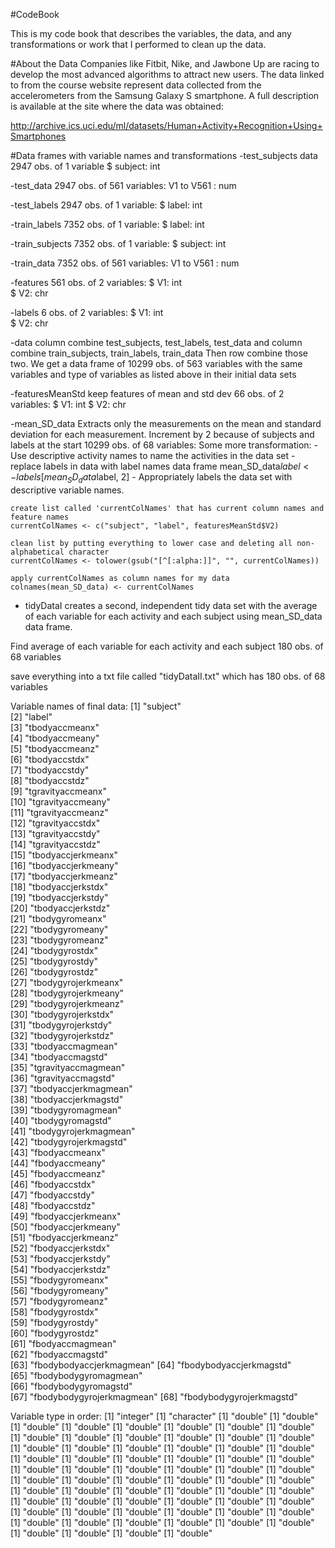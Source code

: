 #CodeBook

This is my code book that describes the variables, the data, 
and any transformations or work that I performed to clean up the data.

#About the Data
Companies like Fitbit, Nike, and Jawbone Up are racing to develop the most advanced algorithms to attract new users. The data linked to from the course website represent data collected from the accelerometers from the Samsung Galaxy S smartphone. A full description is available at the site where the data was obtained:

http://archive.ics.uci.edu/ml/datasets/Human+Activity+Recognition+Using+Smartphones

#Data frames with variable names and transformations
-test_subjects data
2947 obs. of  1 variable
$ subject: int

-test_data 
2947 obs. of  561 variables:
 V1 to V561 : num
 
-test_labels
2947 obs. of  1 variable:
 $ label: int
 
-train_labels
7352 obs. of  1 variable:
 $ label: int
 
-train_subjects
7352 obs. of  1 variable:
 $ subject: int
 
-train_data
7352 obs. of  561 variables:
 V1 to V561 : num
 
-features
561 obs. of  2 variables:
 $ V1: int  
 $ V2: chr  

-labels
6 obs. of  2 variables:
 $ V1: int  
 $ V2: chr
 
 -data
 column combine test_subjects, test_labels, test_data and
 column combine train_subjects, train_labels, train_data
 Then row combine those two.
 We get a data frame of 10299 obs. of  563 variables with the 
 same variables and type of variables as listed above in their initial data sets
 
 -featuresMeanStd
 keep features of mean and std dev
 66 obs. of  2 variables:
 $ V1: int 
 $ V2: chr
 
 -mean_SD_data
 Extracts only the measurements on the mean and standard deviation for each measurement.
 Increment by 2 because of subjects and labels at the start
 10299 obs. of  68 variables:
 Some more transformation:
 	- Use descriptive activity names to name the activities in the data set
 	- replace labels in data with label names data frame
  	 mean_SD_data$label <- labels[mean_SD_data$label, 2]
 	- Appropriately labels the data set with descriptive variable names.

	create list called 'currentColNames' that has current column names and feature names
	currentColNames <- c("subject", "label", featuresMeanStd$V2)

	clean list by putting everything to lower case and deleting all non-alphabetical character
	currentColNames <- tolower(gsub("[^[:alpha:]]", "", currentColNames))

	apply currentColNames as column names for my data
	colnames(mean_SD_data) <- currentColNames

- tidyDataI
 creates a second, independent tidy data set with the average of each variable for each activity
 and each subject using mean_SD_data data frame.

 Find average of each variable for each activity and each subject
 180 obs. of  68 variables
 
 save everything into a txt file called "tidyDataII.txt"
 which has 180 obs. of  68 variables
 
 Variable names of final data:
 [1] "subject"                 
 [2] "label"                   
 [3] "tbodyaccmeanx"           
 [4] "tbodyaccmeany"           
 [5] "tbodyaccmeanz"           
 [6] "tbodyaccstdx"            
 [7] "tbodyaccstdy"            
 [8] "tbodyaccstdz"            
 [9] "tgravityaccmeanx"        
[10] "tgravityaccmeany"        
[11] "tgravityaccmeanz"        
[12] "tgravityaccstdx"         
[13] "tgravityaccstdy"         
[14] "tgravityaccstdz"         
[15] "tbodyaccjerkmeanx"       
[16] "tbodyaccjerkmeany"       
[17] "tbodyaccjerkmeanz"       
[18] "tbodyaccjerkstdx"        
[19] "tbodyaccjerkstdy"        
[20] "tbodyaccjerkstdz"        
[21] "tbodygyromeanx"          
[22] "tbodygyromeany"          
[23] "tbodygyromeanz"          
[24] "tbodygyrostdx"           
[25] "tbodygyrostdy"           
[26] "tbodygyrostdz"           
[27] "tbodygyrojerkmeanx"      
[28] "tbodygyrojerkmeany"      
[29] "tbodygyrojerkmeanz"      
[30] "tbodygyrojerkstdx"       
[31] "tbodygyrojerkstdy"       
[32] "tbodygyrojerkstdz"       
[33] "tbodyaccmagmean"         
[34] "tbodyaccmagstd"          
[35] "tgravityaccmagmean"      
[36] "tgravityaccmagstd"       
[37] "tbodyaccjerkmagmean"     
[38] "tbodyaccjerkmagstd"      
[39] "tbodygyromagmean"        
[40] "tbodygyromagstd"         
[41] "tbodygyrojerkmagmean"    
[42] "tbodygyrojerkmagstd"     
[43] "fbodyaccmeanx"           
[44] "fbodyaccmeany"           
[45] "fbodyaccmeanz"           
[46] "fbodyaccstdx"            
[47] "fbodyaccstdy"            
[48] "fbodyaccstdz"            
[49] "fbodyaccjerkmeanx"       
[50] "fbodyaccjerkmeany"       
[51] "fbodyaccjerkmeanz"       
[52] "fbodyaccjerkstdx"        
[53] "fbodyaccjerkstdy"        
[54] "fbodyaccjerkstdz"        
[55] "fbodygyromeanx"          
[56] "fbodygyromeany"          
[57] "fbodygyromeanz"          
[58] "fbodygyrostdx"           
[59] "fbodygyrostdy"           
[60] "fbodygyrostdz"           
[61] "fbodyaccmagmean"         
[62] "fbodyaccmagstd"          
[63] "fbodybodyaccjerkmagmean" 
[64] "fbodybodyaccjerkmagstd"  
[65] "fbodybodygyromagmean"    
[66] "fbodybodygyromagstd"     
[67] "fbodybodygyrojerkmagmean"
[68] "fbodybodygyrojerkmagstd" 

Variable type in order:
[1] "integer"
[1] "character"
[1] "double"
[1] "double"
[1] "double"
[1] "double"
[1] "double"
[1] "double"
[1] "double"
[1] "double"
[1] "double"
[1] "double"
[1] "double"
[1] "double"
[1] "double"
[1] "double"
[1] "double"
[1] "double"
[1] "double"
[1] "double"
[1] "double"
[1] "double"
[1] "double"
[1] "double"
[1] "double"
[1] "double"
[1] "double"
[1] "double"
[1] "double"
[1] "double"
[1] "double"
[1] "double"
[1] "double"
[1] "double"
[1] "double"
[1] "double"
[1] "double"
[1] "double"
[1] "double"
[1] "double"
[1] "double"
[1] "double"
[1] "double"
[1] "double"
[1] "double"
[1] "double"
[1] "double"
[1] "double"
[1] "double"
[1] "double"
[1] "double"
[1] "double"
[1] "double"
[1] "double"
[1] "double"
[1] "double"
[1] "double"
[1] "double"
[1] "double"
[1] "double"
[1] "double"
[1] "double"
[1] "double"
[1] "double"
[1] "double"
[1] "double"
[1] "double"
[1] "double"
